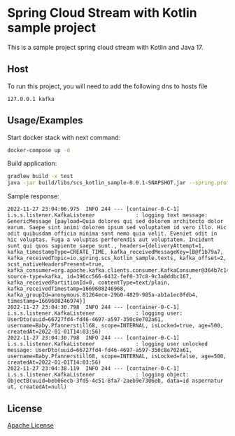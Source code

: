 
# Spring Cloud Stream with Kotlin sample project

This is a sample project spring cloud stream with Kotlin and Java 17.


## Host

To run this project, you will need to add the following dns to hosts file

`127.0.0.1 kafka`


## Usage/Examples

Start docker stack with next command:
```bash
docker-compose up -d
```
Build application:
```bash
gradlew build -x test
java -jar build/libs/scs_kotlin_sample-0.0.1-SNAPSHOT.jar --spring.profiles.active=local
```
Sample response:
```log
2022-11-27 23:04:06.975  INFO 244 --- [container-0-C-1] i.s.s.listener.KafkaListener             : logging text message: GenericMessage [payload=Quia dolores qui sed dolorem architecto dolor earum. Saepe sint animi dolorem ipsum sed voluptatem id vero illo. Hic odit quibusdam officia minima sunt nemo quia velit. Eveniet odit in hic voluptas. Fuga a voluptas perferendis aut voluptatem. Incidunt sunt qui quos sapiente saepe sunt., headers={deliveryAttempt=1, kafka_timestampType=CREATE_TIME, kafka_receivedMessageKey=[B@f1b79a7, kafka_receivedTopic=io.spring.scs_kotlin_sample.texts, kafka_offset=2, scst_nativeHeadersPresent=true, kafka_consumer=org.apache.kafka.clients.consumer.KafkaConsumer@364b7c14, source-type=kafka, id=396cc566-6432-fef0-37c8-9c3a8ddbc167, kafka_receivedPartitionId=0, contentType=text/plain, kafka_receivedTimestamp=1669608246968, kafka_groupId=anonymous.81264ece-29b0-4829-985a-ab1a1ec0fdb4, timestamp=1669608246974}]
2022-11-27 23:04:30.798  INFO 244 --- [container-0-C-1] i.s.s.listener.KafkaListener             : logging user: UserDto(uuid=66727fd4-fd46-4697-a597-350c8e702a61, username=Baby.Pfannerstill68, scope=INTERNAL, isLocked=true, age=500, createdAt=2022-01-01T14:03:56)
2022-11-27 23:04:30.798  INFO 244 --- [container-0-C-1] i.s.s.listener.KafkaListener             : logging user unlocked message: UserDto(uuid=66727fd4-fd46-4697-a597-350c8e702a61, username=Baby.Pfannerstill68, scope=INTERNAL, isLocked=false, age=500, createdAt=2022-01-01T14:03:56)
2022-11-27 23:04:38.119  INFO 244 --- [container-0-C-1] i.s.s.listener.KafkaListener             : logging object: ObjectB(uuid=beb06ecb-3fd5-4c51-8fa7-2aeb9e7306eb, data=id aspernatur ut, createdAt=null)
```

## License

[Apache License](https://choosealicense.com/licenses/apache-2.0/)

